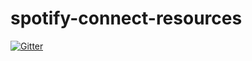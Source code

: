 # spotify-connect-resources

[![Gitter](https://badges.gitter.im/Join%20Chat.svg)](https://gitter.im/sashahilton00/spotify-connect-resources?utm_source=badge&utm_medium=badge&utm_campaign=pr-badge&utm_content=badge)